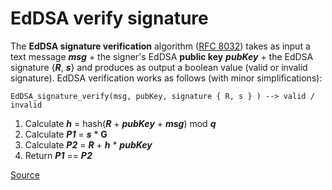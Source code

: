 # EdDSA verify signature

The **EdDSA signature verification** algorithm ([RFC 8032](https://tools.ietf.org/html/rfc8032#page-13)) takes as input a text message _**msg**_ + the signer's EdDSA **public key** _**pubKey**_ + the EdDSA signature {_**R**_, _**s**_} and produces as output a boolean value (valid or invalid signature). EdDSA verification works as follows (with minor simplifications):

`EdDSA_signature_verify(msg, pubKey, signature { R, s } ) --> valid / invalid`

1. Calculate _**h**_ = hash(_**R**_ + _**pubKey**_ + _**msg**_) mod _**q**_
2. Calculate _**P1**_ = _**s**_ \* **G**
3. Calculate _**P2**_ = _**R**_ + _**h**_ \* _**pubKey**_
4. Return _**P1**_ == _**P2**_

[Source](https://cryptobook.nakov.com/digital-signatures/eddsa-and-ed25519)

